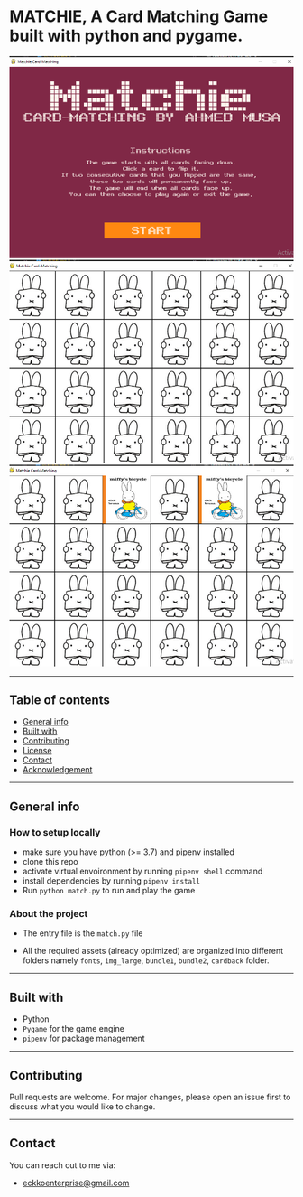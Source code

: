 # MATCHIE, A Card Matching Game built with python and pygame.

![screenshot](./screenshots/Screenshot1.png)
![screenshot](./screenshots/Screenshot2.png)
![screenshot](./screenshots/Screenshot3.png)

---

## Table of contents

- [General info](#General-info)
- [Built with](#Built-with)
- [Contributing](#Contributing)
- [License](#License)
- [Contact](#Contact)
- [Acknowledgement](#Acknowledgement)

---

## General info

### How to setup locally

- make sure you have python (>= 3.7) and pipenv installed
- clone this repo
- activate virtual envoironment by running `pipenv shell` command
- install dependencies by running `pipenv install`
- Run `python match.py` to run and play the game

### About the project

- The entry file is the `match.py` file

- All the required assets (already optimized) are organized into different folders namely `fonts`, `img_large`, `bundle1`, `bundle2`, `cardback` folder.

---

## Built with

- Python
- `Pygame` for the game engine
- `pipenv` for package management

---

## Contributing

Pull requests are welcome. For major changes, please open an issue first to discuss what you would like to change.

---

## Contact

You can reach out to me via:

- eckkoenterprise@gmail.com
